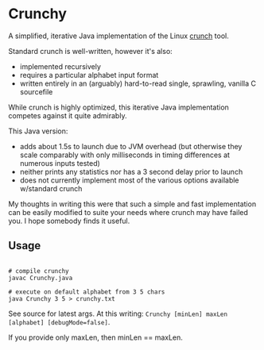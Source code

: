# Crunchy

A simplified, iterative Java implementation of the Linux [crunch](https://sourceforge.net/projects/crunch-wordlist/files/crunch-wordlist/) tool.

Standard crunch is well-written, however it's also:

 - implemented recursively
 - requires a particular alphabet input format
 - written entirely in an (arguably) hard-to-read single, sprawling, vanilla C sourcefile

While crunch is highly optimized, this iterative Java implementation competes against it quite admirably.

This Java version:

 - adds about 1.5s to launch due to JVM overhead (but otherwise they scale comparably with only milliseconds in timing differences at numerous inputs tested)
 - neither prints any statistics nor has a 3 second delay prior to launch
 - does not currently implement most of the various options available w/standard crunch

My thoughts in writing this were that such a simple and fast implementation can be easily modified to suite your needs where crunch may have failed you.
I hope somebody finds it useful.

## Usage

```

# compile crunchy
javac Crunchy.java

# execute on default alphabet from 3 5 chars
java Crunchy 3 5 > crunchy.txt

```

See source for latest args. 
At this writing: `Crunchy [minLen] maxLen [alphabet] [debugMode=false]`.

If you provide only maxLen, then minLen == maxLen.
